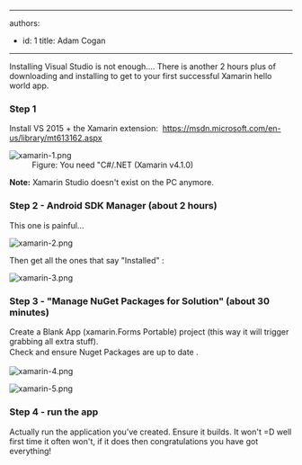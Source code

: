 

---
authors:
  - id: 1
    title: Adam Cogan
---




<span class='intro'> Installing Visual Studio is not enough.... There is another 2 hours plus of downloading and installing to get to your first successful Xamarin hello world app.<br> </span>

<h3>Step 1</h3><p>Install VS 2015 + the Xamarin extension&#58;&#160; <a href="https&#58;//msdn.microsoft.com/en-us/library/mt613162.aspx" target="_blank">https&#58;//msdn.microsoft.com/en-us/library/mt613162.aspx</a></p><dl class="image"><dt> <img src="/PublishingImages/xamarin-1.png" alt="xamarin-1.png" /> </dt><dd>Figure&#58; You need &quot;C#/.NET (Xamarin v4.1.0)</dd></dl><p> 
   <b>Note&#58;</b> Xamarin Studio doesn't exist on the PC anymore.<br></p><h3>Step 2 -&#160;Android SDK Manager<span class="s2">&#160;(about 2 hours)</span></h3><p>This one is painful... <br></p><dl class="image"><dt> <img src="/PublishingImages/xamarin-2.png" alt="xamarin-2.png" /> </dt></dl><p>Then get all the ones that say &quot;Installed&quot; &#58;<br></p><dl class="image"><dt> <img src="/PublishingImages/xamarin-3.png" alt="xamarin-3.png" /> </dt></dl><h3>Step 3 - &quot;Manage NuGet Packages for Solution&quot; (about 30 minutes)&#160; <br></h3><p class="p2">Create a Blank App (xamarin.Forms Portable) project (this way it will trigger grabbing all extra stuff).<br><span style="line-height&#58;1.6;">Check and ensure Nuget Packages are up to date . </span></p><dl class="image"><dt> <img src="/PublishingImages/xamarin-4.png" alt="xamarin-4.png" /> </dt></dl><dl class="image"><dt> <img src="/PublishingImages/xamarin-5.png" alt="xamarin-5.png" /> </dt></dl><h3>Step 4 - run the app<br></h3><p>Actually run the application you’ve created. Ensure it builds. It won't =D&#160;well first time it often won't, if it does then congratulations you have got everything!</p>


